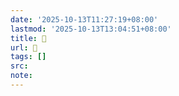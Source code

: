 ```yaml
---
date: '2025-10-13T11:27:19+08:00'
lastmod: '2025-10-13T13:04:51+08:00'
title: 󰖿
url: 󰖿
tags: []
src:
note:
---
```

